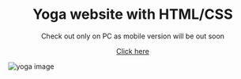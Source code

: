 <h1 align="center">Yoga website with HTML/CSS </h1>
<p align="center"> Check out only on PC as mobile version will be out soon </p>
<p align="center"><a href="https://yogaja.netlify.app/"> Click here </a></p>
<img src="https://user-images.githubusercontent.com/100203073/191249069-ea980224-f3ad-481b-ada1-b0a8bae32a5a.png" alt="yoga image" />
